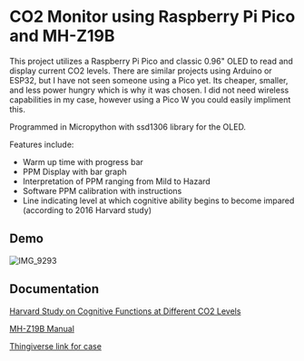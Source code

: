 
# CO2 Monitor using Raspberry Pi Pico and MH-Z19B

This project utilizes a Raspberry Pi Pico and classic 0.96" OLED to read and display current CO2 levels. There are similar projects using Arduino or ESP32, but I have not seen someone using a Pico yet. Its cheaper, smaller, and less power hungry which is why it was chosen. I did not need wireless capabilities in my case, however using a Pico W you could easily impliment this. 

Programmed in Micropython with ssd1306 library for the OLED.

Features include:

- Warm up time with progress bar
- PPM Display with bar graph
- Interpretation of PPM ranging from Mild to Hazard
- Software PPM calibration with instructions
- Line indicating level at which cognitive ability begins to become impared (according to 2016 Harvard study)

## Demo
![IMG_9293](https://github.com/SkelaKing/Pico-CO2/assets/104640817/ba601b1c-f63b-4249-a12c-aa14c3a2b810)



## Documentation

[Harvard Study on Cognitive Functions at Different CO2 Levels](https://dash.harvard.edu/bitstream/handle/1/27662232/4892924.pdf?sequence=1)

[MH-Z19B Manual](https://www.winsen-sensor.com/d/files/infrared-gas-sensor/ndir-co2-sensor/mh-z19b-co2-manual(ver1_6).pdf)

[Thingiverse link for case](https://www.thingiverse.com/skelakinghd/designs)
